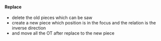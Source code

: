 #### Replace

- delete the old pieces which can be saw
- create a new piece which position is in the focus and the relation is the inverse direction
- and move all the OT after replace to the new piece
